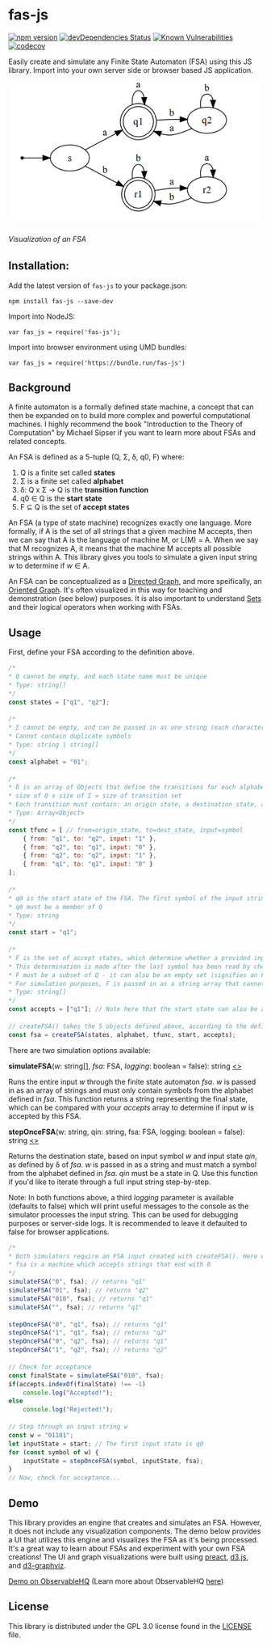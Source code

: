 # fas-js

[![npm version](https://badge.fury.io/js/fas-js.svg)](https://badge.fury.io/js/fas-js)
[![devDependencies Status](https://david-dm.org/jml6m/fas-js/dev-status.svg)](https://david-dm.org/jml6m/fas-js?type=dev)
[![Known Vulnerabilities](https://snyk.io/test/github/jml6m/fas-js/badge.svg)](https://snyk.io/test/github/jml6m/fas-js)
[![codecov](https://codecov.io/gh/jml6m/fas-js/branch/master/graph/badge.svg)](https://codecov.io/gh/jml6m/fas-js)

Easily create and simulate any Finite State Automaton (FSA) using this JS library. Import into your own server side or browser based JS application.

![FSA Example](img/fsa_example.png)
###### Visualization of an FSA

## Installation:
Add the latest version of `fas-js` to your package.json:
```
npm install fas-js --save-dev
```

Import into NodeJS:
```
var fas_js = require('fas-js');
```

Import into browser environment using UMD bundles:
```
var fas_js = require('https://bundle.run/fas-js')
```

## Background
A finite automaton is a formally defined state machine, a concept that can then be expanded on to build more complex and powerful computational machines. I highly recommend the book "Introduction to the Theory of Computation" by Michael Sipser if you want to learn more about FSAs and related concepts.

An FSA is defined as a 5-tuple (Q, Σ, δ, q0, F) where:

1. Q is a finite set called **states**
2. Σ is a finite set called **alphabet**
3. δ: Q x Σ → Q is the **transition function**
4. q0 ∈ Q is the **start state**
5. F ⊆ Q is the set of **accept states**

An FSA (a type of state machine) recognizes exactly one language. More formally, if A is the set of all strings that a given machine M accepts, then we can say that A is the language of machine M, or L(M) = A. When we say that M recognizes A, it means that the machine M accepts all possible strings within A. This library gives you tools to simulate a given input string <i>w</i> to determine if <i>w</i> ∈ A.

An FSA can be conceptualized as a [Directed Graph](https://en.wikipedia.org/wiki/Directed_graph), and more speifically, an [Oriented Graph](https://en.wikipedia.org/wiki/Orientation_(graph_theory)). It's often visualized in this way for teaching and demonstration (see below) purposes. It is also important to understand [Sets](https://en.wikipedia.org/wiki/Set_(mathematics)) and their logical operators when working with FSAs.

## Usage
First, define your FSA according to the definition above.

```javascript
/*
* Q cannot be empty, and each state name must be unique
* Type: string[]
*/
const states = ["q1", "q2"];

/*
* Σ cannot be empty, and can be passed in as one string (each character will be interpreted as a separate symbol) or a string array
* Cannot contain duplicate symbols
* Type: string | string[]
*/
const alphabet = "01";

/*
* δ is an array of Objects that define the transitions for each alphabet symbol, for each state
* size of Q x size of Σ = size of transition set
* Each transition must contain: an origin state, a destination state, and an input symbol
* Type: Array<Object>
*/
const tfunc = [ // from=origin_state, to=dest_state, input=symbol
    { from: "q1", to: "q2", input: "1" },
    { from: "q2", to: "q1", input: "0" },
    { from: "q2", to: "q2", input: "1" },
    { from: "q1", to: "q1", input: "0" }
];

/*
* q0 is the start state of the FSA. The first symbol of the input string is processed on this state.
* q0 must be a member of Q
* Type: string
*/
const start = "q1";

/*
* F is the set of accept states, which determine whether a provided input is "accepted" by the FSA or "rejected".
* This determination is made after the last symbol has been read by checking if the final state is in the accepting set
* F must be a subset of Q - it can also be an empty set (signifies an FSA that always rejects)
* For simulation purposes, F is passed in as a string array that cannot contain duplicate states
* Type: string[]
*/
const accepts = ["q1"]; // Note here that the start state can also be an accept state

// createFSA() takes the 5 objects defined above, according to the definition, and returns a custom FSA object as seen in FSA.js
const fsa = createFSA(states, alphabet, tfunc, start, accepts);
```
There are two simulation options available:<br />

<b>simulateFSA</b>(<i>w</i>: string[], <i>fsa</i>: FSA, <i>logging</i>: boolean = false): string [<>](https://github.com/jml6m/fas-js/blob/master/src/globals/globals.js "Source")

Runs the entire input <i>w</i> through the finite state automaton <i>fsa</i>. <i>w</i> is passed in as an array of strings and must only contain symbols from the alphabet defined in <i>fsa</i>. This function returns a string representing the final state, which can be compared with your <i>accepts</i> array to determine if input <i>w</i> is accepted by this FSA.

<b>stepOnceFSA</b>(w: string, qin: string, fsa: FSA, logging: boolean = false): string [<>](https://github.com/jml6m/fas-js/blob/master/src/globals/globals.js "Source")

Returns the destination state, based on input symbol <i>w</i> and input state <i>qin</i>, as defined by δ of <i>fsa</i>. <i>w</i> is passed in as a string and must match a symbol from the alphabet defined in <i>fsa</i>. <i>qin</i> must be a state in Q. Use this function if you'd like to iterate through a full input string step-by-step.

Note: In both functions above, a third <i>logging</i> parameter is available (defaults to false) which will print useful messages to the console as the simulator processes the input string. This can be used for debugging purposes or server-side logs. It is recommended to leave it defaulted to false for browser applications.

```javascript
/*
* Both simulators require an FSA input created with createFSA(). Here we will use the FSA created in the above block.
* fsa is a machine which accepts strings that end with 0
*/
simulateFSA("0", fsa); // returns "q1"
simulateFSA("01", fsa); // returns "q2"
simulateFSA("010", fsa); // returns "q1"
simulateFSA("", fsa); // returns "q1"

stepOnceFSA("0", "q1", fsa); // returns "q1"
stepOnceFSA("1", "q1", fsa); // returns "q2"
stepOnceFSA("0", "q2", fsa); // returns "q1"
stepOnceFSA("1", "q2", fsa); // returns "q2"

// Check for acceptance
const finalState = simulateFSA("010", fsa);
if(accepts.indexOf(finalState) !== -1)
    console.log("Accepted!");
else
    console.log("Rejected!");

// Step through an input string w
const w = "01101";
let inputState = start; // The first input state is q0
for (const symbol of w) {
    inputState = stepOnceFSA(symbol, inputState, fsa);
}
// Now, check for acceptance...

```

## Demo
This library provides an engine that creates and simulates an FSA. However, it does not include any visualization components. The demo below provides a UI that utilizes this engine and visualizes the FSA as it's being processed. It's a great way to learn about FSAs and experiment with your own FSA creations! The UI and graph visualizations were built using [preact](https://github.com/developit/preact), [d3.js](https://github.com/d3/d3), and [d3-graphviz](https://github.com/magjac/d3-graphviz).

[Demo on ObservableHQ](https://beta.observablehq.com/@jml6m/state-machine-simulator) (Learn more about ObservableHQ [here](https://beta.observablehq.com/collection/@observablehq/introduction))

## License
This library is distributed under the GPL 3.0 license found in the [LICENSE](https://github.com/jml6m/fas-js/blob/master/LICENSE) file.